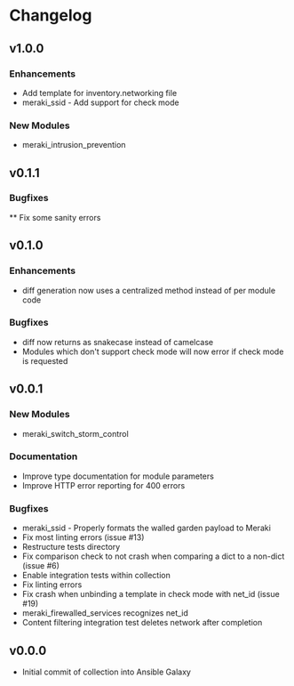 # Changelog

## v1.0.0

### Enhancements
* Add template for inventory.networking file
* meraki_ssid - Add support for check mode

### New Modules
* meraki_intrusion_prevention

## v0.1.1

### Bugfixes
** Fix some sanity errors

## v0.1.0

### Enhancements
* diff generation now uses a centralized method instead of per module code

### Bugfixes
* diff now returns as snakecase instead of camelcase
* Modules which don't support check mode will now error if check mode is requested


## v0.0.1

### New Modules
* meraki_switch_storm_control

### Documentation
* Improve type documentation for module parameters
* Improve HTTP error reporting for 400 errors

### Bugfixes
* meraki_ssid - Properly formats the walled garden payload to Meraki
* Fix most linting errors (issue #13)
* Restructure tests directory
* Fix comparison check to not crash when comparing a dict to a non-dict (issue #6)
* Enable integration tests within collection
* Fix linting errors
* Fix crash when unbinding a template in check mode with net_id (issue #19)
* meraki_firewalled_services recognizes net_id
* Content filtering integration test deletes network after completion

## v0.0.0
* Initial commit of collection into Ansible Galaxy
